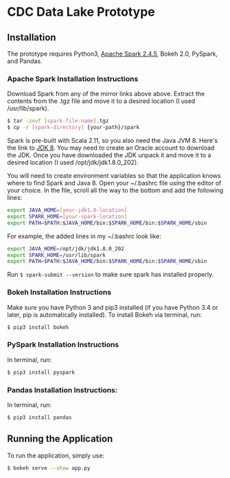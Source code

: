 # CDC Data Lake Prototype
## Installation
The prototype requires Python3, [Apache Spark 2.4.5](https://www.apache.org/dyn/closer.lua/spark/spark-2.4.5/spark-2.4.5-bin-hadoop2.7.tgz), Bokeh 2.0, PySpark, and Pandas.
### Apache Spark Installation Instructions
Download Spark from any of the mirror links above above. Extract the contents from the .tgz file and move it to a desired location (I used /usr/lib/spark).
```sh
$ tar -zxvf [spark-file-name].tgz
$ cp -r [spark-directory] {your-path}/spark
```
Spark is pre-built with Scala 2.11, so you also need the Java JVM 8. Here's the link to [JDK 8](https://www.oracle.com/java/technologies/javase/javase-jdk8-downloads.html). You may need to create an Oracle account to download the JDK. Once you have downloaded the JDK unpack it and move it to a desired location (I used /opt/jdk/jdk1.8.0_202).

You will need to create environment variables so that the application knows where to find Spark and Java 8. Open your ~/.bashrc file using the editor of your choice. In the file, scroll all the way to the bottom and add the following lines:
```sh
export JAVA_HOME=[your-jdk1.8-location]
export SPARK_HOME=[your-spark-location]
export PATH=$PATH:$JAVA_HOME/bin:$SPARK_HOME/bin:$SPARK_HOME/sbin
```
For example, the added lines in my ~/.bashrc look like:
```sh
export JAVA_HOME=/opt/jdk/jdk1.8.0_202
export SPARK_HOME=/usr/lib/spark
export PATH=$PATH:$JAVA_HOME/bin:$SPARK_HOME/bin:$SPARK_HOME/sbin
```
Run ```$ spark-submit --version``` to make sure spark has installed properly.
### Bokeh Installation Instructions
Make sure you have Python 3 and pip3 installed (if you have Python 3.4 or later, pip is automatically installed). To install Bokeh via terminal, run:
```sh
$ pip3 install bokeh
```
### PySpark Installation Instructions
In terminal, run:
```sh
$ pip3 install pyspark
```
### Pandas Installation Instructions:
In terminal, run:
```sh
$ pip3 install pandas
```
## Running the Application
To run the application, simply use:
```sh
$ bokeh serve --show app.py
```